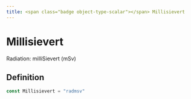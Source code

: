 ```yaml
---
title: <span class="badge object-type-scalar"></span> Millisievert
---
```

# <span class="badge object-type-scalar"></span> Millisievert

Radiation: milliSievert (mSv)

## Definition

```go
const Millisievert = "radmsv"
```
